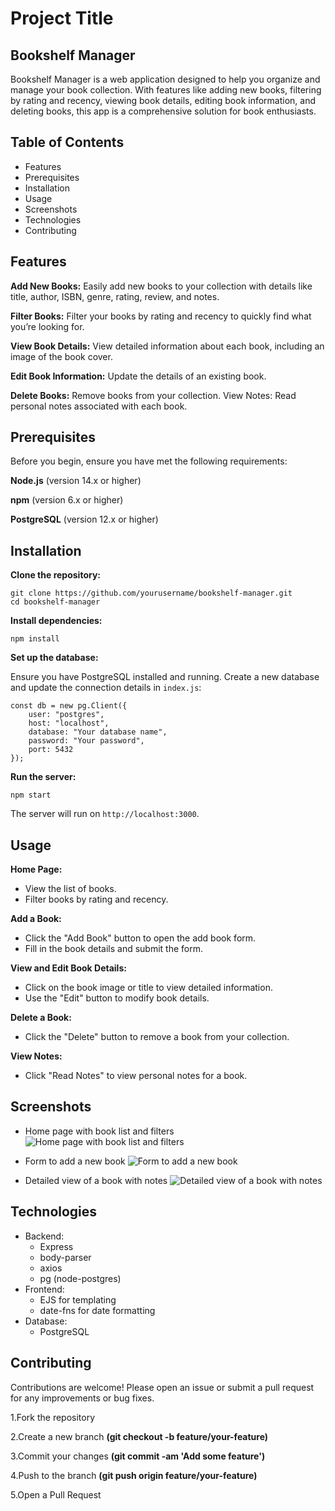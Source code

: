 
# Project Title

## Bookshelf Manager

Bookshelf Manager is a web application designed to help you organize and manage your book collection. With features like adding new books, filtering by rating and recency, viewing book details, editing book information, and deleting books, this app is a comprehensive solution for book enthusiasts.

## Table of Contents
+ Features
+ Prerequisites
+ Installation
+ Usage
+ Screenshots
+ Technologies
+ Contributing

## Features 

**Add New Books:** Easily add new books to your collection with details like title, author, ISBN, genre, rating, review, and notes.

**Filter Books:** Filter your books by rating and recency to quickly find what you’re looking for.

**View Book Details:** View detailed information about each book, including an image of the book cover.

**Edit Book Information:** Update the details of an existing book.

**Delete Books:** Remove books from your collection.
View Notes: Read personal notes associated with each book.

## Prerequisites
Before you begin, ensure you have met the following requirements:

**Node.js** (version 14.x or higher)

**npm** (version 6.x or higher)

**PostgreSQL** (version 12.x or higher)

## Installation

**Clone the repository:**

```
git clone https://github.com/yourusername/bookshelf-manager.git
cd bookshelf-manager
```

**Install dependencies:**
```
npm install
```

**Set up the database:**

Ensure you have PostgreSQL installed and running.
Create a new database and update the connection details in `index.js`:

```
const db = new pg.Client({
    user: "postgres",
    host: "localhost",
    database: "Your database name",
    password: "Your password",
    port: 5432
});
```
**Run the server:**
```
npm start
```
The server will run on `http://localhost:3000`.

## Usage

**Home Page:**

* View the list of books.
* Filter books by rating and recency.

**Add a Book:**

* Click the "Add Book" button to open the add book form.
* Fill in the book details and submit the form.

**View and Edit Book Details:**

* Click on the book image or title to view detailed information.
* Use the "Edit" button to modify book details.

**Delete a Book:**

* Click the "Delete" button to remove a book from your collection.

**View Notes:**

* Click "Read Notes" to view personal notes for a book.

## Screenshots
* Home page with book list and filters
![Home page with book list and filters](https://i.ibb.co/TLJCQWp/Home.png)

* Form to add a new book
![Form to add a new book](https://i.ibb.co/8080YyD/Add.png)


* Detailed view of a book with notes
![Detailed view of a book with notes](https://i.ibb.co/PNsJ1BD/Notes.png)

## Technologies
* Backend:
    - Express
    - body-parser
    - axios
    - pg (node-postgres)
* Frontend:
    - EJS for templating
    - date-fns for date formatting
* Database:
    - PostgreSQL

## Contributing
Contributions are welcome! Please open an issue or submit a pull request for any improvements or bug fixes.

1.Fork the repository

2.Create a new branch **(git checkout -b feature/your-feature)**

3.Commit your changes **(git commit -am 'Add some feature')**

4.Push to the branch **(git push origin feature/your-feature)**

5.Open a Pull Request
